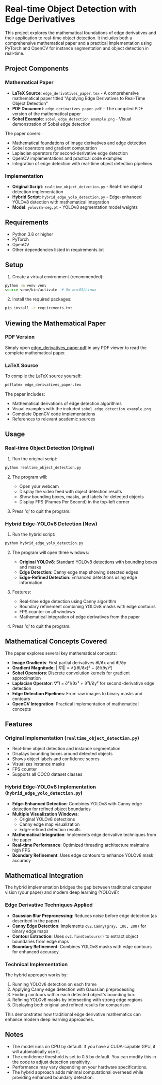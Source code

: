 # Real-time Object Detection with Edge Derivatives

This project explores the mathematical foundations of edge derivatives and their application to real-time object detection. It includes both a comprehensive mathematical paper and a practical implementation using PyTorch and OpenCV for instance segmentation and object detection in real-time.

## Project Components

### Mathematical Paper
- **LaTeX Source**: `edge_derivatives_paper.tex` - A comprehensive mathematical paper titled "Applying Edge Derivatives to Real-Time Object Detection"
- **PDF Document**: `edge_derivatives_paper.pdf` - The compiled PDF version of the mathematical paper
- **Sobel Example**: `sobel_edge_detection_example.png` - Visual demonstration of Sobel edge detection

The paper covers:
- Mathematical foundations of image derivatives and edge detection
- Sobel operators and gradient computation
- Laplacian operators for second-derivative edge detection
- OpenCV implementations and practical code examples
- Integration of edge detection with real-time object detection pipelines

### Implementation
- **Original Script**: `realtime_object_detection.py` - Real-time object detection implementation
- **Hybrid Script**: `hybrid_edge_yolo_detection.py` - Edge-enhanced YOLOv8 detection with mathematical integration
- **Model**: `yolov8n-seg.pt` - YOLOv8 segmentation model weights

## Requirements

- Python 3.8 or higher
- PyTorch
- OpenCV
- Other dependencies listed in requirements.txt

## Setup

1. Create a virtual environment (recommended):
```bash
python -m venv venv
source venv/bin/activate  # On macOS/Linux
```

2. Install the required packages:
```bash
pip install -r requirements.txt
```

## Viewing the Mathematical Paper

### PDF Version
Simply open [edge_derivatives_paper.pdf](./edge_derivatives_paper.pdf) in any PDF viewer to read the complete mathematical paper.

### LaTeX Source
To compile the LaTeX source yourself:
```bash
pdflatex edge_derivatives_paper.tex
```

The paper includes:
- Mathematical derivations of edge detection algorithms
- Visual examples with the included `sobel_edge_detection_example.png`
- Complete OpenCV code implementations
- References to relevant academic sources

## Usage

### Real-time Object Detection (Original)
1. Run the original script:
```bash
python realtime_object_detection.py
```

2. The program will:
   - Open your webcam
   - Display the video feed with object detection results
   - Show bounding boxes, masks, and labels for detected objects
   - Display FPS (Frames Per Second) in the top-left corner

3. Press 'q' to quit the program.

### Hybrid Edge-YOLOv8 Detection (New)
1. Run the hybrid script:
```bash
python hybrid_edge_yolo_detection.py
```

2. The program will open three windows:
   - **Original YOLOv8**: Standard YOLOv8 detections with bounding boxes and masks
   - **Edge Detection**: Canny edge map showing detected edges
   - **Edge-Refined Detection**: Enhanced detections using edge information

3. Features:
   - Real-time edge detection using Canny algorithm
   - Boundary refinement combining YOLOv8 masks with edge contours
   - FPS counter on all windows
   - Mathematical integration of edge derivatives from the paper

4. Press 'q' to quit the program.

## Mathematical Concepts Covered

The paper explores several key mathematical concepts:

- **Image Gradients**: First partial derivatives ∂I/∂x and ∂I/∂y
- **Gradient Magnitude**: ||∇I|| = √((∂I/∂x)² + (∂I/∂y)²)
- **Sobel Operators**: Discrete convolution kernels for gradient approximation
- **Laplacian Operator**: ∇²I = ∂²I/∂x² + ∂²I/∂y² for second-derivative edge detection
- **Edge Detection Pipelines**: From raw images to binary masks and contours
- **OpenCV Integration**: Practical implementation of mathematical concepts

## Features

### Original Implementation (`realtime_object_detection.py`)
- Real-time object detection and instance segmentation
- Displays bounding boxes around detected objects
- Shows object labels and confidence scores
- Visualizes instance masks
- FPS counter
- Supports all COCO dataset classes

### Hybrid Edge-YOLOv8 Implementation (`hybrid_edge_yolo_detection.py`)
- **Edge-Enhanced Detection**: Combines YOLOv8 with Canny edge detection for refined object boundaries
- **Multiple Visualization Windows**: 
  - Original YOLOv8 detections
  - Canny edge map visualization
  - Edge-refined detection results
- **Mathematical Integration**: Implements edge derivative techniques from the paper
- **Real-time Performance**: Optimized threading architecture maintains high FPS
- **Boundary Refinement**: Uses edge contours to enhance YOLOv8 mask accuracy

## Mathematical Integration

The hybrid implementation bridges the gap between traditional computer vision (your paper) and modern deep learning (YOLOv8):

### Edge Derivative Techniques Applied
- **Gaussian Blur Preprocessing**: Reduces noise before edge detection (as described in the paper)
- **Canny Edge Detection**: Implements `cv2.Canny(gray, 100, 200)` for binary edge maps
- **Contour Extraction**: Uses `cv2.findContours()` to extract object boundaries from edge maps
- **Boundary Refinement**: Combines YOLOv8 masks with edge contours for enhanced accuracy

### Technical Implementation
The hybrid approach works by:
1. Running YOLOv8 detection on each frame
2. Applying Canny edge detection with Gaussian preprocessing
3. Finding contours within each detected object's bounding box
4. Refining YOLOv8 masks by intersecting with strong edge regions
5. Displaying both original and refined results for comparison

This demonstrates how traditional edge derivative mathematics can enhance modern deep learning approaches.

## Notes

- The model runs on CPU by default. If you have a CUDA-capable GPU, it will automatically use it.
- The confidence threshold is set to 0.5 by default. You can modify this in the code to adjust detection sensitivity.
- Performance may vary depending on your hardware specifications.
- The hybrid approach adds minimal computational overhead while providing enhanced boundary detection. 